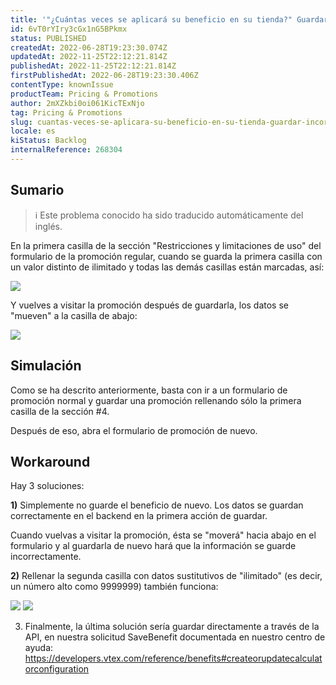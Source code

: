 ```yaml
---
title: '"¿Cuántas veces se aplicará su beneficio en su tienda?" Guardar incorrectamente en la interfaz del formulario de promoción'
id: 6vT0rYIry3cGx1nG5BPkmx
status: PUBLISHED
createdAt: 2022-06-28T19:23:30.074Z
updatedAt: 2022-11-25T22:12:21.814Z
publishedAt: 2022-11-25T22:12:21.814Z
firstPublishedAt: 2022-06-28T19:23:30.406Z
contentType: knownIssue
productTeam: Pricing & Promotions
author: 2mXZkbi0oi061KicTExNjo
tag: Pricing & Promotions
slug: cuantas-veces-se-aplicara-su-beneficio-en-su-tienda-guardar-incorrectamente-en-la-interfaz-del-formulario-de-promocion
locale: es
kiStatus: Backlog
internalReference: 268304
---
```


## Sumario

>ℹ️ Este problema conocido ha sido traducido automáticamente del inglés.



En la primera casilla de la sección "Restricciones y limitaciones de uso" del formulario de la promoción regular, cuando se guarda la primera casilla con un valor distinto de ilimitado y todas las demás casillas están marcadas, así:

 ![](https://vtexhelp.zendesk.com/attachments/token/XPIZEznRNirizqLBs0Bk3F2ns/?name=inline1741007227.png)

Y vuelves a visitar la promoción después de guardarla, los datos se "mueven" a la casilla de abajo:

 ![](https://vtexhelp.zendesk.com/attachments/token/QH2S7TuWMuQ2DRdr78J2YbZvS/?name=inline137244708.png)



## Simulación


Como se ha descrito anteriormente, basta con ir a un formulario de promoción normal y guardar una promoción rellenando sólo la primera casilla de la sección #4.

Después de eso, abra el formulario de promoción de nuevo.



## Workaround


Hay 3 soluciones:


**1)** Simplemente no guarde el beneficio de nuevo. Los datos se guardan correctamente en el backend en la primera acción de guardar.

Cuando vuelvas a visitar la promoción, ésta se "moverá" hacia abajo en el formulario y al guardarla de nuevo hará que la información se guarde incorrectamente.


**2)** Rellenar la segunda casilla con datos sustitutivos de "ilimitado" (es decir, un número alto como 9999999) también funciona:

 ![](https://vtexhelp.zendesk.com/attachments/token/7J5orWNE31sV3vzBFhy6pwWXs/?name=inline-1533850111.png) ![](https://vtexhelp.zendesk.com/attachments/token/vZMkrn7uS56cywlx1nDO3g7vz/?name=inline-468944681.png)

3) Finalmente, la última solución sería guardar directamente a través de la API, en nuestra solicitud SaveBenefit documentada en nuestro centro de ayuda: https://developers.vtex.com/reference/benefits#createorupdatecalculatorconfiguration

